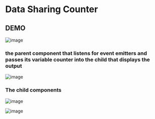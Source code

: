 # Data Sharing Counter #
## DEMO ##

![image](https://user-images.githubusercontent.com/40246928/191336583-4c4c956d-a643-4b05-960f-b1906baa6ab3.png)

### the parent component that listens for event emitters and passes its variable counter into the child that displays the output ###

![image](https://user-images.githubusercontent.com/40246928/191336666-9eb93e95-4d08-4e21-a718-7908b6c1abbd.png)

### The child components ###

![image](https://user-images.githubusercontent.com/40246928/191336701-af3225a6-685d-44de-a079-d65445b5a4a2.png)

![image](https://user-images.githubusercontent.com/40246928/191336759-6f377aa5-fa35-47f8-8f36-1d771acee6f8.png)
